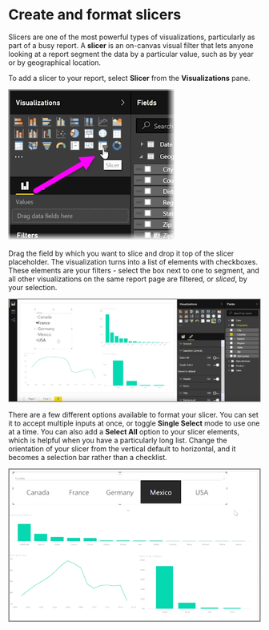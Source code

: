 <properties
   pageTitle="Slicers"
   description="Use slicers to visually segment your data"
   services="powerbi"
   documentationCenter=""
   authors="davidiseminger"
   manager="mblythe"
   backup=""
   editor=""
   tags=""
   qualityFocus="no"
   qualityDate=""
   featuredVideoId="ek03amXuMQw"
   featuredVideoThumb=""
   courseDuration="7m"/>

<tags
   ms.service="powerbi"
   ms.devlang="NA"
   ms.topic="article"
   ms.tgt_pltfrm="NA"
   ms.workload="powerbi"
   ms.date="03/28/2016"
   ms.author="davidi"/>

# Create and format slicers

Slicers are one of the most powerful types of visualizations, particularly as part of a busy report. A **slicer** is an on-canvas visual filter that lets anyone looking at a report segment the data by a particular value, such as by year or by geographical location.

To add a slicer to your report, select **Slicer** from the **Visualizations** pane.

![](media/powerbi-learning-3-4-create-slicers/3-4_1.png)

Drag the field by which you want to slice and drop it top of the slicer placeholder. The visualization turns into a list of elements with checkboxes. These elements are your filters - select the box next to one to segment, and all other visualizations on the same report page are filtered, or *sliced*, by your selection.

![](media/powerbi-learning-3-4-create-slicers/3-4_2.png)

There are a few different options available to format your slicer. You can set it to accept multiple inputs at once, or toggle **Single Select** mode to use one at a time. You can also add a **Select All** option to your slicer elements, which is helpful when you have a particularly long list. Change the orientation of your slicer from the vertical default to horizontal, and it becomes a selection bar rather than a checklist.

![](media/powerbi-learning-3-4-create-slicers/3-4_3.png)
